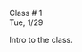 <div class="lecture1">

<div class="column_date">
<p markdown="block">

Class # 1 <br>
Tue, 1/29



</p>
</div>

<div class="column_materials">
<p markdown="block">

Intro to the class.

</p>
</div>

<div class="column_assign">
<p markdown="block">




</p>
</div>

</div>

